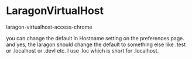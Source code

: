 # LaragonVirtualHost
laragon-virtualhost-access-chrome

you can change the default in Hostname setting on the preferences page. and yes, the laragon should change the default to something else like .test or .localhost or .devl etc.
I use .loc which is short for .localhost.
